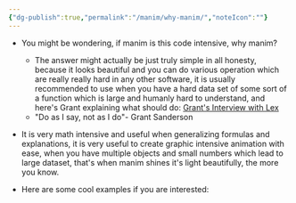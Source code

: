 ```yaml
---
{"dg-publish":true,"permalink":"/manim/why-manim/","noteIcon":""}
---
```


- You might be wondering, if manim is this code intensive, why manim?
	- The answer might actually be just truly simple in all honesty, because it looks beautiful and you can do various operation which are really really hard in any other software, it is usually recommended to use when you have a hard data set of some sort of a function which is large and humanly hard to understand, and here's Grant explaining what should do: [Grant's Interview with Lex](https://youtu.be/ruUfqQPDdDs?si=nschF0QE_cqaGlFt)
	- "Do as I say, not as I do"- Grant Sanderson

- It is very math intensive and useful when generalizing formulas and explanations, it is very useful to create graphic intensive animation with ease, when you have multiple objects and small numbers which lead to large dataset, that's when manim shines it's light beautifully, the more you know.

- Here are some cool examples if you are interested:

